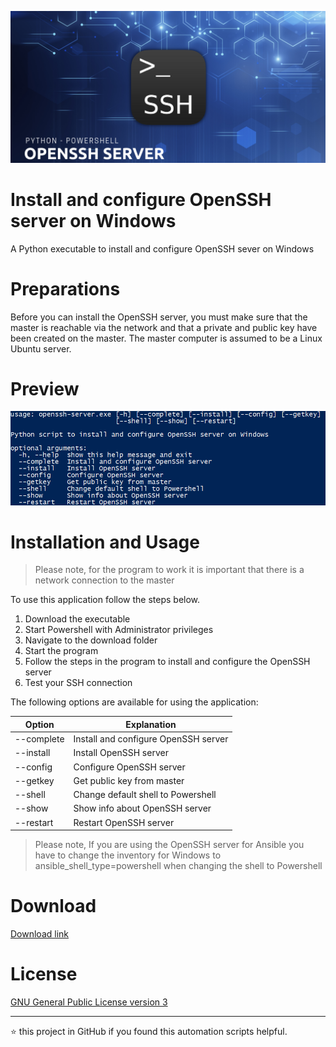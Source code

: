 <p align="center">
	<img alt="Logo" src="https://raw.githubusercontent.com/jebr/windows-scripts/main/images/banner-openssh-server.png">
</p>

# Install and configure OpenSSH server on Windows

A Python executable to install and configure OpenSSH sever on Windows

# Preparations 
Before you can install the OpenSSH server, you must make sure that the master is reachable via the network 
and that a private and public key have been created on the master. 
The master computer is assumed to be a Linux Ubuntu server.

# Preview
<img src="https://raw.githubusercontent.com/jebr/windows-scripts/main/images/openssh-server.png">

# Installation and Usage

> Please note, for the program to work it is important that there is a network connection to the master

To use this application follow the steps below.
1. Download the executable 
2. Start Powershell with Administrator privileges
3. Navigate to the download folder
4. Start the program
5. Follow the steps in the program to install and configure the OpenSSH server
6. Test your SSH connection

The following options are available for using the application:

| Option     | Explanation                             |
|------------|-----------------------------------------|
| --complete | Install and configure OpenSSH server    |
| --install  | Install OpenSSH server                  |
| --config   | Configure OpenSSH server                |
| --getkey   | Get public key from master              |
| --shell    | Change default shell to Powershell      |
| --show     | Show info about OpenSSH server          |
| --restart  | Restart OpenSSH server                  |

> Please note, If you are using the OpenSSH server for Ansible you have to 
> change the inventory for Windows to ansible_shell_type=powershell when 
> changing the shell to Powershell

# Download
[Download link](https://github.com/jebr/windows-scripts/raw/main/openssh-server/openssh-server.exe)

# License

[GNU General Public License version 3](https://raw.githubusercontent.com/jebr/windows-scripts/main/LICENSE)

<hr>

:star: this project in GitHub if you found this automation scripts helpful.
